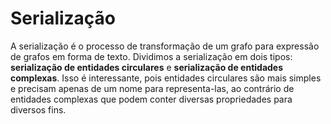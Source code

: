 # Serialização <header-set anchor-name="impl-serialization" />

A serialização é o processo de transformação de um grafo para expressão de grafos em forma de texto. Dividimos a serialização em dois tipos: **serialização de entidades circulares** e **serialização de entidades complexas**. Isso é interessante, pois entidades circulares são mais simples e precisam apenas de um nome para representa-las, ao contrário de entidades complexas que podem conter diversas propriedades para diversos fins.